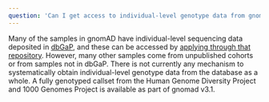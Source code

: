 ```yaml
---
question: 'Can I get access to individual-level genotype data from gnomAD?'
---
```


Many of the samples in gnomAD have individual-level sequencing data deposited in [dbGaP](https://www.ncbi.nlm.nih.gov/gap), and these can be accessed by [applying through that repository](https://dbgap.ncbi.nlm.nih.gov/aa/wga.cgi?page=login). However, many other samples come from unpublished cohorts or from samples not in dbGaP. There is not currently any mechanism to systematically obtain individual-level genotype data from the database as a whole. A fully genotyped callset from the Human Genome Diversity Project and 1000 Genomes Project is available as part of gnomad v3.1.
